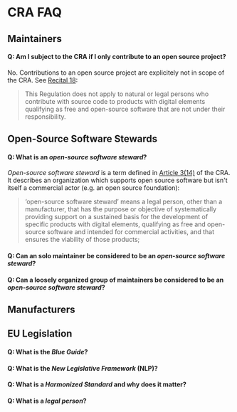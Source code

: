 # CRA FAQ

## Maintainers

#### Q: Am I subject to the CRA if I only contribute to an open source project?

No. Contributions to an open source project are explicitely not in scope of the CRA. See [Recital 18](https://eur-lex.europa.eu/legal-content/EN/TXT/HTML/?uri=OJ:L_202402847#rct_18): 

> This Regulation does not apply to natural or legal persons who contribute with source code to products with digital elements qualifying as free and open-source software that are not under their responsibility.

## Open-Source Software Stewards

#### Q: What is an _open-source software steward_?

_Open-source software steward_ is a term defined in [Article 3(14)](https://eur-lex.europa.eu/legal-content/EN/TXT/HTML/?uri=OJ:L_202402847#art_3) of the CRA. It describes an organization which supports open source software but isn't itself a commercial actor (e.g. an open source foundation):

> ‘open-source software steward’ means a legal person, other than a manufacturer, that has the purpose or objective of systematically providing support on a sustained basis for the development of specific products with digital elements, qualifying as free and open-source software and intended for commercial activities, and that ensures the viability of those products;

#### Q: Can an solo maintainer be considered to be an _open-source software steward_?

#### Q: Can a loosely organized group of maintainers be considered to be an _open-source software steward_?

## Manufacturers

## EU Legislation

#### Q: What is the _Blue Guide_?

#### Q: What is the _New Legislative Framework_ (NLP)?

#### Q: What is a _Harmonized Standard_ and why does it matter?

#### Q: What is a _legal person_?


